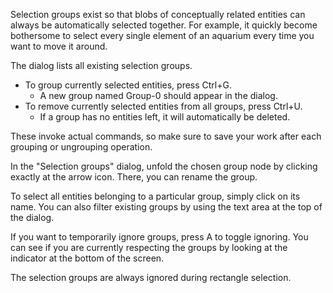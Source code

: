 Selection groups exist so that blobs of conceptually related entities 
can always be automatically selected together.
For example, it quickly become bothersome to select every single element of an aquarium 
every time you want to move it around.

The dialog lists all existing selection groups.

- To group currently selected entities, press Ctrl+G.
	- A new group named Group-0 should appear in the dialog.
- To remove currently selected entities from all groups, press Ctrl+U.
	- If a group has no entities left, it will automatically be deleted.

These invoke actual commands,
so make sure to save your work after each grouping or ungrouping operation.

In the "Selection groups" dialog, unfold the chosen group node by clicking exactly at the arrow icon.
There, you can rename the group.

To select all entities belonging to a particular group, simply click on its name.
You can also filter existing groups by using the text area at the top of the dialog.

If you want to temporarily ignore groups, press A to toggle ignoring.
	You can see if you are currently respecting the groups by looking at the indicator
	at the bottom of the screen.

The selection groups are always ignored during rectangle selection.
